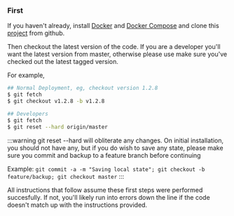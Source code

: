 ### First

If you haven't already, install [Docker](https://www.docker.com) and [Docker Compose](https://docs.docker.com/compose/install/) and clone this [project](https://github.com/netsage-project/netsage-pipeline.git) from github.

Then checkout the latest version of the code.  If you are a developer you'll want the latest version from master, otherwise please use make sure
you've checked out the latest tagged version.

For example,
```sh
## Normal Deployment, eg, checkout version 1.2.8
$ git fetch 
$ git checkout v1.2.8 -b v1.2.8

## Developers
$ git fetch 
$ git reset --hard origin/master
```

:::warning
git reset --hard will obliterate any changes.  On initial installation, you should not have any, but if you do wish to save any state, please make sure you commit and backup to a feature branch before continuing

Example:
```git commit -a -m "Saving local state"; git checkout -b feature/backup; git checkout master```
:::


All instructions that follow assume these first steps were performed succesfully.  If not, you'll likely run into errors down the line if the code doesn't match up with the instructions provided.

